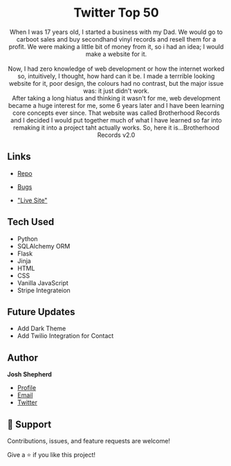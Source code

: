 <h1 align="center">Twitter Top 50</h1>

<p align="center"><project-description>
 When I was 17 years old, I started a business with my Dad. We would go to carboot sales and buy secondhand vinyl records and resell them for a profit.
 We were making a little bit of money from it, so i had an idea; I would make a website for it. <br><br>
 Now, I had zero knowledge of web development or how the internet worked so, intuitively, I thought, how hard can it be. I made a terrrible looking website for it, poor design, the colours had no contrast, but the major issue was: it just didn't work. <br>
After taking a long hiatus and thinking it wasn't for me, web development became a huge interest for me, some 6 years later and I have been learning core concepts ever since. That website was called Brotherhood Records and I decided I would put together much of what I have learned so far into remaking it into a project taht actually works. So, here it is...Brotherhood Records v2.0
 </p>

## Links

- [Repo](https://github.com/Optimized-Coder/brotherhood_records "Brotherhood Records Repo")


- [Bugs](https://github.com/Rohit19060/brotherhood_records/issues "Issues Page")

- ["Live Site"](https://brotherhood-records.onrender.com "Live Site")

## Tech Used

- Python
- SQLAlchemy ORM
- Flask
- Jinja
- HTML
- CSS
- Vanilla JavaScript
- Stripe Integrateion

## Future Updates

- Add Dark Theme
- Add Twilio Integration for Contact

## Author

**Josh Shepherd**

- [Profile](https://github.com/Optimized-Coder "Josh Shepherd")
- [Email](mailto:joshuashepherd877@gmail.com?subject=Hi "Say Hi!")
- [Twitter](https://www.twitter.com/Coder-Optimized "Optimized Coder Twitter")

## 🤝 Support

Contributions, issues, and feature requests are welcome!

Give a ⭐️ if you like this project!